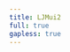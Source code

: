 ```yaml
---
title: LJMui2
full: true
gapless: true
---
```


<code src="./components/home-page.tsx" inline="true"></code>

